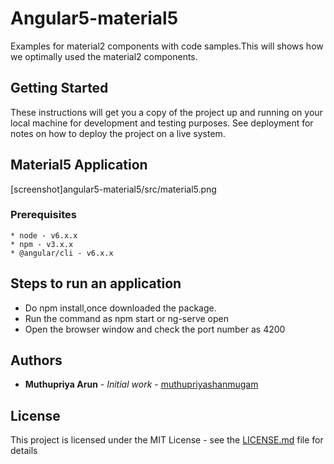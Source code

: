 # Angular5-material5
Examples for material2 components with code samples.This will shows how we optimally used the material2 components.

## Getting Started

These instructions will get you a copy of the project up and running on your local machine for development and testing purposes. See deployment for notes on how to deploy the project on a live system.

## Material5 Application
[screenshot]angular5-material5/src/material5.png
### Prerequisites

    * node - v6.x.x
    * npm - v3.x.x
    * @angular/cli - v6.x.x

## Steps to run an application
 
  * Do npm install,once downloaded the package.
  * Run the command as npm start or ng-serve open
  * Open the browser window and check the port number as 4200


## Authors

* **Muthupriya Arun** - *Initial work* - [muthupriyashanmugam](https://github.com/muthupriyashanmugam)

## License

This project is licensed under the MIT License - see the [LICENSE.md](LICENSE.md) file for details


